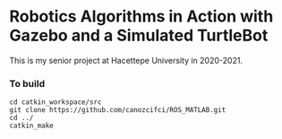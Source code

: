 # Robotics Algorithms in Action with Gazebo and a Simulated TurtleBot

This is my senior project at Hacettepe University in 2020-2021.

### To build

```
cd catkin_workspace/src
git clone https://github.com/canozcifci/ROS_MATLAB.git
cd ../
catkin_make
```
